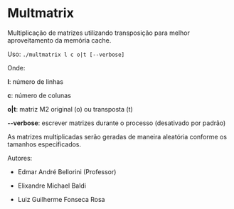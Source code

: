 # Multmatrix

Multiplicação de matrizes utilizando transposição para melhor aproveitamento da memória cache.

Uso: `./multmatrix l c o|t [--verbose]`

Onde:

**l**: número de linhas

**c**: número de colunas

**o|t**: matriz M2 original (o) ou transposta (t)

**--verbose**: escrever matrizes durante o processo (desativado por padrão)

As matrizes multiplicadas serão geradas de maneira aleatória conforme os tamanhos especificados.

Autores:

- Edmar André Bellorini (Professor)

- Elixandre Michael Baldi

- Luiz Guilherme Fonseca Rosa